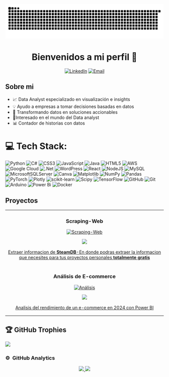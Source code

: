<p align = "center">
	<img src = "https://github.com/7oSkaaa/7oSkaaa/blob/output/github-contribution-grid-snake-dark.svg"/>
</p>
<div align="center">
<h1 align="center">Bienvenidos a mi perfil 👋</h1>
</div>
<div align=center>
 <a href="https://www.linkedin.com/in/jimferag/" target="_blank"><img src="https://img.shields.io/static/v1?style=for-the-badge&message=LinkedIn&color=0A66C2&logo=LinkedIn&logoColor=FFFFFF&label=" alt="LinkedIn" /></a>
<a href="mailto:jimjordan61@gmail.com?subject=Hi%20Kartik%20,%20nice%20to%20meet%20you!" target="_blank"><img alt="Email" src="https://img.shields.io/static/v1?style=for-the-badge&message=Gmail&color=EA4335&logo=Gmail&logoColor=FFFFFF&label=" /></a>
</div>

## Sobre mi
- 📈 Data Analyst especializado en visualización e insights
- 💡 Ayudo a empresas a tomar decisiones basadas en datos
- 🚀 Transformando datos en soluciones accionables
- 🧪Interesado en el mundo del Data analyst 
- 📊 Contador de historias con datos
# 💻 Tech Stack:
![Python](https://img.shields.io/badge/python-3670A0?style=for-the-badge&logo=python&logoColor=ffdd54) ![C#](https://img.shields.io/badge/c%23-%23239120.svg?style=for-the-badge&logo=csharp&logoColor=white) ![CSS3](https://img.shields.io/badge/css3-%231572B6.svg?style=for-the-badge&logo=css3&logoColor=white) ![JavaScript](https://img.shields.io/badge/javascript-%23323330.svg?style=for-the-badge&logo=javascript&logoColor=%23F7DF1E) ![Java](https://img.shields.io/badge/java-%23ED8B00.svg?style=for-the-badge&logo=openjdk&logoColor=white) ![HTML5](https://img.shields.io/badge/html5-%23E34F26.svg?style=for-the-badge&logo=html5&logoColor=white) ![AWS](https://img.shields.io/badge/AWS-%23FF9900.svg?style=for-the-badge&logo=amazon-aws&logoColor=white) ![Google Cloud](https://img.shields.io/badge/GoogleCloud-%234285F4.svg?style=for-the-badge&logo=google-cloud&logoColor=white) ![.Net](https://img.shields.io/badge/.NET-5C2D91?style=for-the-badge&logo=.net&logoColor=white) ![WordPress](https://img.shields.io/badge/WordPress-%23117AC9.svg?style=for-the-badge&logo=WordPress&logoColor=white) ![React](https://img.shields.io/badge/react-%2320232a.svg?style=for-the-badge&logo=react&logoColor=%2361DAFB) ![NodeJS](https://img.shields.io/badge/node.js-6DA55F?style=for-the-badge&logo=node.js&logoColor=white) ![MySQL](https://img.shields.io/badge/mysql-4479A1.svg?style=for-the-badge&logo=mysql&logoColor=white) ![MicrosoftSQLServer](https://img.shields.io/badge/Microsoft%20SQL%20Server-CC2927?style=for-the-badge&logo=microsoft%20sql%20server&logoColor=white) ![Canva](https://img.shields.io/badge/Canva-%2300C4CC.svg?style=for-the-badge&logo=Canva&logoColor=white) ![Matplotlib](https://img.shields.io/badge/Matplotlib-%23ffffff.svg?style=for-the-badge&logo=Matplotlib&logoColor=black) ![NumPy](https://img.shields.io/badge/numpy-%23013243.svg?style=for-the-badge&logo=numpy&logoColor=white) ![Pandas](https://img.shields.io/badge/pandas-%23150458.svg?style=for-the-badge&logo=pandas&logoColor=white) ![PyTorch](https://img.shields.io/badge/PyTorch-%23EE4C2C.svg?style=for-the-badge&logo=PyTorch&logoColor=white) ![Plotly](https://img.shields.io/badge/Plotly-%233F4F75.svg?style=for-the-badge&logo=plotly&logoColor=white) ![scikit-learn](https://img.shields.io/badge/scikit--learn-%23F7931E.svg?style=for-the-badge&logo=scikit-learn&logoColor=white) ![Scipy](https://img.shields.io/badge/SciPy-%230C55A5.svg?style=for-the-badge&logo=scipy&logoColor=%white) ![TensorFlow](https://img.shields.io/badge/TensorFlow-%23FF6F00.svg?style=for-the-badge&logo=TensorFlow&logoColor=white) ![GitHub](https://img.shields.io/badge/github-%23121011.svg?style=for-the-badge&logo=github&logoColor=white) ![Git](https://img.shields.io/badge/git-%23F05033.svg?style=for-the-badge&logo=git&logoColor=white) ![Arduino](https://img.shields.io/badge/Twilio-F22F46?style=for-the-badge&logo=Twilio&logoColor=white) ![Power Bi](https://img.shields.io/badge/power_bi-F2C811?style=for-the-badge&logo=powerbi&logoColor=black) ![Docker](https://img.shields.io/badge/Notion-%23000000.svg?style=for-the-badge&logo=notion&logoColor=white)


## Proyectos 
<table>
<tr>
<td width="50%">
<h3 align="center">Scraping-Web</h3>
<div align="center">
<a href="https://github.com/GG-IM/Scraping-Web-SteamDB" target="_blank"><img src="https://i.imgur.com/AB7qqr2.jpg" alt="Scraping-Web"></a>
<p>
<a href="https://github.com/GG-IM/Scraping-Web-SteamDB" target="_blank">
<img src="https://img.shields.io/badge/CÓDIGO-ff9?style=for-the-badge&logo=github&logoColor=black">
</p>
<p>Extraer informacion de <strong>SteamDB</strong>-En donde podras extraer la informacion que necesites para tus proyectos personales <strong>totalmente gratis</strong> </p>
</div>
                                                                                      
</td>

<tr>
<td width="50%">
<h3 align="center">Análisis de E-commerce</h3>
<div align="center">
<a href="https://github.com/GG-IM/Analisis-de-ventas-de-E-commerce-" target="_blank"><img src="https://imgur.com/PDOD6jJ.jpg" alt="Análisis"></a>
<p>
<a href="https://github.com/GG-IM/Analisis-de-ventas-de-E-commerce-" target="_blank">
<img src="https://img.shields.io/badge/CÓDIGO-ff9?style=for-the-badge&logo=github&logoColor=black">
</p>
<p>Analisis del rendimiento de un e-commerce en 2024 con Power BI</strong> </p>
</div>
                                                                                      
</td>
</table>

## 🏆 GitHub Trophies
![](https://github-profile-trophy.vercel.app/?username=GG-IM&theme=onedark&no-frame=false&no-bg=true&margin-w=4)

### ⚙️ &nbsp;GitHub Analytics

<p align="center">
<a href="https://github.com/ArisGuimera">
  <img height="180em" src="https://github-readme-stats-eight-theta.vercel.app/api?username=GG-IM&show_icons=true&theme=algolia&include_all_commits=true&count_private=true"/>
  <img height="180em" src="https://github-readme-stats-eight-theta.vercel.app/api/top-langs/?username=GG-IM&layout=compact&langs_count=8&theme=algolia"/>
</a>
</p>
